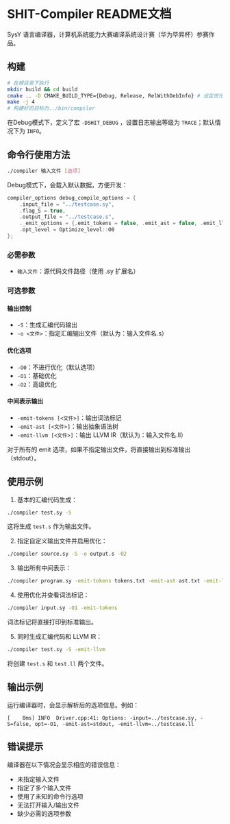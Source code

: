 # SHIT-Compiler README文档
SysY 语言编译器，计算机系统能力大赛编译系统设计赛（华为毕昇杯）参赛作品。

## 构建
```bash
# 在根目录下执行
mkdir build && cd build
cmake .. -D CMAKE_BUILD_TYPE={Debug, Release, RelWithDebInfo} # 设定优化等级
make -j 4
# 构建好的目标为../bin/compiler
```

在Debug模式下，定义了宏 `-DSHIT_DEBUG` ，设置日志输出等级为 `TRACE`；默认情况下为 `INFO`。

## 命令行使用方法

```bash
./compiler 输入文件 [选项]
```

Debug模式下，会载入默认数据，方便开发：
```c++
compiler_options debug_compile_options = {
    .input_file = "../testcase.sy",
    .flag_S = true,
    .output_file = "../testcase.s",
    ._emit_options = {.emit_tokens = false, .emit_ast = false, .emit_llvm = true},
    .opt_level = Optimize_level::O0
};
```

### 必需参数

- `输入文件`：源代码文件路径（使用 .sy 扩展名）

### 可选参数

#### 输出控制
- `-S`：生成汇编代码输出
- `-o <文件>`：指定汇编输出文件（默认为：输入文件名.s）

#### 优化选项
- `-O0`：不进行优化（默认选项）
- `-O1`：基础优化
- `-O2`：高级优化

#### 中间表示输出
- `-emit-tokens [<文件>]`：输出词法标记
- `-emit-ast [<文件>]`：输出抽象语法树
- `-emit-llvm [<文件>]`：输出 LLVM IR（默认为：输入文件名.ll）

对于所有的 emit 选项，如果不指定输出文件，将直接输出到标准输出（stdout）。

## 使用示例

1. 基本的汇编代码生成：
```bash
./compiler test.sy -S
```
这将生成 `test.s` 作为输出文件。

2. 指定自定义输出文件并启用优化：
```bash
./compiler source.sy -S -o output.s -O2
```

3. 输出所有中间表示：
```bash
./compiler program.sy -emit-tokens tokens.txt -emit-ast ast.txt -emit-llvm ir.ll
```

4. 使用优化并查看词法标记：
```bash
./compiler input.sy -O1 -emit-tokens
```
词法标记将直接打印到标准输出。

5. 同时生成汇编代码和 LLVM IR：
```bash
./compiler test.sy -S -emit-llvm
```
将创建 `test.s` 和 `test.ll` 两个文件。

## 输出示例

运行编译器时，会显示解析后的选项信息。例如：
```
[    0ms] INFO  Driver.cpp:41: Options: -input=../testcase.sy, -S=false, opt=-O1, -emit-ast=stdout, -emit-llvm=../testcase.ll
```

## 错误提示

编译器在以下情况会显示相应的错误信息：
- 未指定输入文件
- 指定了多个输入文件
- 使用了未知的命令行选项
- 无法打开输入/输出文件
- 缺少必需的选项参数